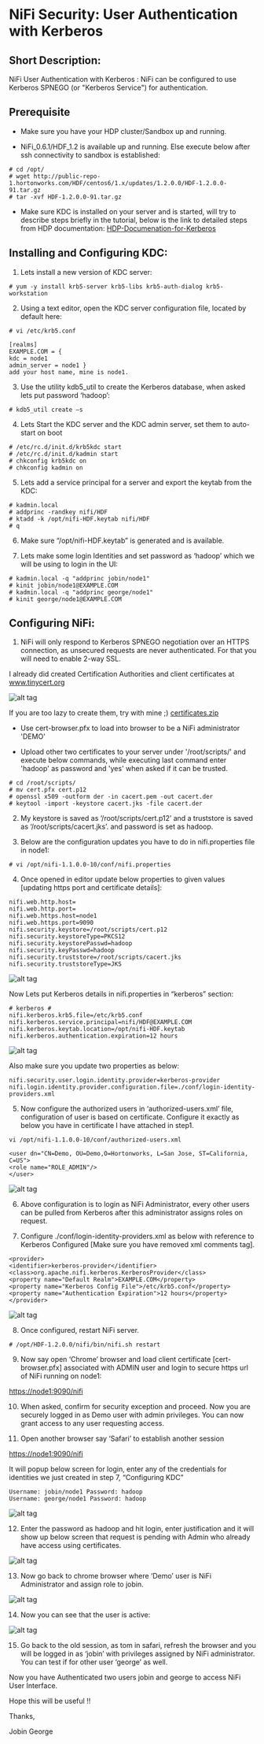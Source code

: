 # NiFi Security: User Authentication with Kerberos

## Short Description:

NiFi User Authentication with Kerberos : NiFi can be configured to use Kerberos SPNEGO (or "Kerberos Service") for authentication.


## Prerequisite

- Make sure you have your HDP cluster/Sandbox up and running.

- NiFi_0.6.1/HDF_1.2 is available up and running. Else execute below after ssh connectivity to sandbox is established:
```
# cd /opt/
# wget http://public-repo-1.hortonworks.com/HDF/centos6/1.x/updates/1.2.0.0/HDF-1.2.0.0-91.tar.gz
# tar -xvf HDF-1.2.0.0-91.tar.gz
```

- Make sure KDC is installed on your server and is started, will try to describe steps briefly in the tutorial, below is the link to detailed steps from HDP documentation:
[HDP-Documenation-for-Kerberos](https://docs.hortonworks.com/HDPDocuments/Ambari-2.2.1.1/bk_Ambari_Security_Guide/content/_optional_install_a_new_mit_kdc.html)

## Installing and Configuring KDC:

1) Lets install a new version of KDC server:

```
# yum -y install krb5-server krb5-libs krb5-auth-dialog krb5-workstation
```

2) Using a text editor, open the KDC server configuration file, located by default here:

```
# vi /etc/krb5.conf 
```
```
[realms] 
EXAMPLE.COM = { 
kdc = node1 
admin_server = node1 }
add your host name, mine is node1.
```

3) Use the utility kdb5_util to create the Kerberos database, when asked lets put password ‘hadoop’:
```
# kdb5_util create –s 
```
4) Lets Start the KDC server and the KDC admin server, set them to auto-start on boot
```
# /etc/rc.d/init.d/krb5kdc start
# /etc/rc.d/init.d/kadmin start
# chkconfig krb5kdc on
# chkconfig kadmin on
```
5) Lets add a service principal for a server and export the keytab from the KDC:

```
# kadmin.local   
# addprinc -randkey nifi/HDF  
# ktadd -k /opt/nifi-HDF.keytab nifi/HDF  
# q
```
6) Make sure “/opt/nifi-HDF.keytab” is generated and is available.

7) Lets make some login Identities and set password as ‘hadoop’ which we will be using to login in the UI:
```
# kadmin.local -q "addprinc jobin/node1" 
# kinit jobin/node1@EXAMPLE.COM  
# kadmin.local -q "addprinc george/node1" 
# kinit george/node1@EXAMPLE.COM
```
## Configuring NiFi:

1) NiFi will only respond to Kerberos SPNEGO negotiation over an HTTPS connection, as unsecured requests are never authenticated. For that you will need to enable 2-way SSL.

I already did created Certification Authorities and client certificates at www.tinycert.org

![alt tag](https://github.com/jobinthompu/NiFi-Security-User-Authentication-with-Kerberos/blob/master/Resources/images/1.TinyCert.jpg)

If you are too lazy to create them, try with mine ;) [certificates.zip](https://github.com/jobinthompu/NiFi-Security-User-Authentication-with-Kerberos/blob/master/Resources/cert/certificates.zip)

- Use cert-browser.pfx to load into browser to be a NiFi administrator 'DEMO'

- Upload other two certificates to your server under '/root/scripts/' and execute below commands, while executing last command enter 'hadoop' as password and 'yes' when asked if it can be trusted.

```
# cd /root/scripts/
# mv cert.pfx cert.p12
# openssl x509 -outform der -in cacert.pem -out cacert.der
# keytool -import -keystore cacert.jks -file cacert.der
```

2) My keystore is saved as ‘/root/scripts/cert.p12’ and a truststore is saved as ‘/root/scripts/cacert.jks’. and password is set as hadoop.

3) Below are the configuration updates you have to do in nifi.properties file in node1:
```
# vi /opt/nifi-1.1.0.0-10/conf/nifi.properties
```
4) Once opened in editor update below properties to given values [updating https port and certificate details]:
```
nifi.web.http.host=
nifi.web.http.port=
nifi.web.https.host=node1
nifi.web.https.port=9090
nifi.security.keystore=/root/scripts/cert.p12
nifi.security.keystoreType=PKCS12
nifi.security.keystorePasswd=hadoop
nifi.security.keyPasswd=hadoop
nifi.security.truststore=/root/scripts/cacert.jks
nifi.security.truststoreType=JKS
```
![alt tag](https://github.com/jobinthompu/NiFi-Security-User-Authentication-with-Kerberos/blob/master/Resources/images/2.nifi.properties.jpg)

Now Lets put Kerberos details in nifi.properties in “kerberos” section:
```
# kerberos #
nifi.kerberos.krb5.file=/etc/krb5.conf
nifi.kerberos.service.principal=nifi/HDF@EXAMPLE.COM
nifi.kerberos.keytab.location=/opt/nifi-HDF.keytab
nifi.kerberos.authentication.expiration=12 hours
```
![alt tag](https://github.com/jobinthompu/NiFi-Security-User-Authentication-with-Kerberos/blob/master/Resources/images/3.kerberos-Properties.jpg)

Also make sure you update two properties as below:
```
nifi.security.user.login.identity.provider=kerberos-provider
nifi.login.identity.provider.configuration.file=./conf/login-identity-providers.xml
```

5) Now configure the authorized users in ‘authorized-users.xml’ file, configuration of user is based on certificate. Configure it exactly as below you have in certificate I have attached in step1.
```
vi /opt/nifi-1.1.0.0-10/conf/authorized-users.xml
```
```
<user dn="CN=Demo, OU=Demo,O=Hortonworks, L=San Jose, ST=California, C=US"> 
<role name="ROLE_ADMIN"/>
</user>
```
![alt tag](https://github.com/jobinthompu/NiFi-Security-User-Authentication-with-Kerberos/blob/master/Resources/images/4.authorized-users.jpg)

6) Above configuration is to login as NiFi Administrator, every other users can be pulled from Kerberos after this administrator assigns roles on request.

7) Configure ./conf/login-identity-providers.xml as below with reference to Kerberos Configured [Make sure you have removed xml comments tag].

```
<provider> 
<identifier>kerberos-provider</identifier> 
<class>org.apache.nifi.kerberos.KerberosProvider</class>  
<property name="Default Realm">EXAMPLE.COM</property>  
<property name="Kerberos Config File">/etc/krb5.conf</property>  
<property name="Authentication Expiration">12 hours</property>  
</provider>
```
![alt tag](https://github.com/jobinthompu/NiFi-Security-User-Authentication-with-Kerberos/blob/master/Resources/images/5.login-identity.jpg)

8) Once configured, restart NiFi server.

```
# /opt/HDF-1.2.0.0/nifi/bin/nifi.sh restart
```

9) Now say open ‘Chrome’ browser and load client certificate [cert-browser.pfx] associated with ADMIN user and login to secure https url of NiFi running on node1:

[https://node1:9090/nifi](https://node1:9090/nifi)

10) When asked, confirm for security exception and proceed. Now you are securely logged in as Demo user with admin privileges. You can now grant access to any user requesting access.

11) Open another browser say ‘Safari’ to establish another session

[https://node1:9090/nifi](https://node1:9090/nifi)

It will popup below screen for login, enter any of the credentials for identities we just created in step 7, “Configuring KDC”

```
Username: jobin/node1 Password: hadoop
Username: george/node1 Password: hadoop
```
![alt tag](https://github.com/jobinthompu/NiFi-Security-User-Authentication-with-Kerberos/blob/master/Resources/images/6.Login-page.jpg)

12) Enter the password as hadoop and hit login, enter justification and it will show up below screen that request is pending with Admin who already have access using certificates.

![alt tag](https://github.com/jobinthompu/NiFi-Security-User-Authentication-with-Kerberos/blob/master/Resources/images/7.justification.jpg)

13) Now go back to chrome browser where ‘Demo’ user is NiFi Administrator and assign role to jobin.

![alt tag](https://github.com/jobinthompu/NiFi-Security-User-Authentication-with-Kerberos/blob/master/Resources/images/8.flowUsers.jpg)


14) Now you can see that the user is active:

![alt tag](https://github.com/jobinthompu/NiFi-Security-User-Authentication-with-Kerberos/blob/master/Resources/images/9.Active-users.jpg)

15) Go back to the old session, as tom in safari, refresh the browser and you will be logged in as ‘jobin’ with privileges assigned by NiFi administrator. You can test if for other user ‘george’ as well.

Now you have Authenticated two users jobin and george to access NiFi User Interface.

Hope this will be useful !!

Thanks,

Jobin George
